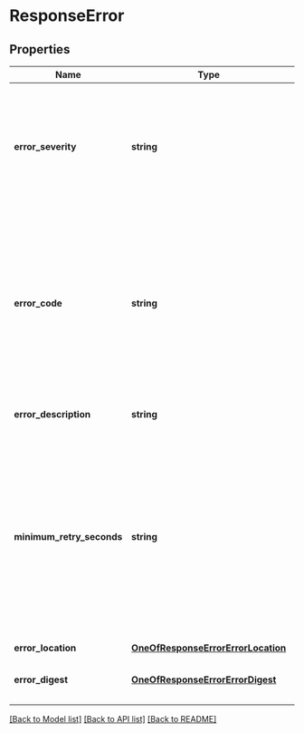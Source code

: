 # ResponseError

## Properties
Name | Type | Description | Notes
------------ | ------------- | ------------- | -------------
**error_severity** | **string** | Describes the severity of the error.  For additional information, refer to Locator Error Codes in the Appendix. | 
**error_code** | **string** | A numeric value that describes the error. Each tool defines a range of error codes.  For additional information, refer to Locator Error Codes in the Appendix. | 
**error_description** | **string** | Describes the error code. | [optional] 
**minimum_retry_seconds** | **string** | Number of seconds to wait until retry.   This field is populated on special conditions of the Transient Error only, as defined by the service.  A number between 1 and 86400 (24 hours) | [optional] 
**error_location** | [**OneOfResponseErrorErrorLocation**](OneOfResponseErrorErrorLocation.md) |  | [optional] 
**error_digest** | [**OneOfResponseErrorErrorDigest**](OneOfResponseErrorErrorDigest.md) | The contents of the element in error. | [optional] 

[[Back to Model list]](../../README.md#documentation-for-models) [[Back to API list]](../../README.md#documentation-for-api-endpoints) [[Back to README]](../../README.md)

